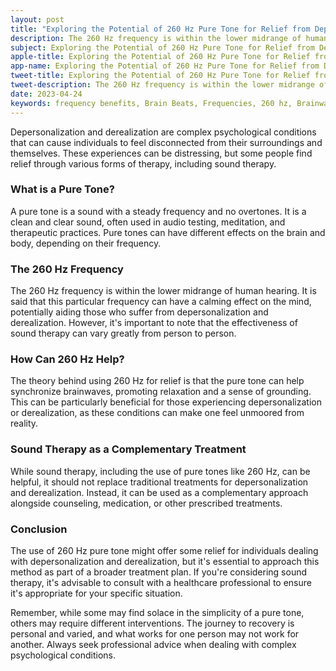 ```yaml
---
layout: post
title: "Exploring the Potential of 260 Hz Pure Tone for Relief from Depersonalization and Derealization"
description: The 260 Hz frequency is within the lower midrange of human hearing. It is said that this particular frequency can have a calming effect on the mind, potentially aiding those who suffer from depersonalization and derealization. 
subject: Exploring the Potential of 260 Hz Pure Tone for Relief from Depersonalization and Derealization
apple-title: Exploring the Potential of 260 Hz Pure Tone for Relief from Depersonalization and Derealization
app-name: Exploring the Potential of 260 Hz Pure Tone for Relief from Depersonalization and Derealization
tweet-title: Exploring the Potential of 260 Hz Pure Tone for Relief from Depersonalization and Derealization
tweet-description: The 260 Hz frequency is within the lower midrange of human hearing. It is said that this particular frequency can have a calming effect on the mind, potentially aiding those who suffer from depersonalization and derealization. 
date: 2023-04-24
keywords: frequency benefits, Brain Beats, Frequencies, 260 hz, Brainwave entrainment, sound therapy, taurus, meditation, healing, depersonalization, derealization, pure tones
---
```




Depersonalization and derealization are complex psychological conditions that can cause individuals to feel disconnected from their surroundings and themselves. These experiences can be distressing, but some people find relief through various forms of therapy, including sound therapy.

### What is a Pure Tone?

A pure tone is a sound with a steady frequency and no overtones. It is a clean and clear sound, often used in audio testing, meditation, and therapeutic practices. Pure tones can have different effects on the brain and body, depending on their frequency.

### The 260 Hz Frequency

The 260 Hz frequency is within the lower midrange of human hearing. It is said that this particular frequency can have a calming effect on the mind, potentially aiding those who suffer from depersonalization and derealization. However, it's important to note that the effectiveness of sound therapy can vary greatly from person to person.

### How Can 260 Hz Help?

The theory behind using 260 Hz for relief is that the pure tone can help synchronize brainwaves, promoting relaxation and a sense of grounding. This can be particularly beneficial for those experiencing depersonalization or derealization, as these conditions can make one feel unmoored from reality.

### Sound Therapy as a Complementary Treatment

While sound therapy, including the use of pure tones like 260 Hz, can be helpful, it should not replace traditional treatments for depersonalization and derealization. Instead, it can be used as a complementary approach alongside counseling, medication, or other prescribed treatments.

### Conclusion

The use of 260 Hz pure tone might offer some relief for individuals dealing with depersonalization and derealization, but it's essential to approach this method as part of a broader treatment plan. If you're considering sound therapy, it's advisable to consult with a healthcare professional to ensure it's appropriate for your specific situation.

Remember, while some may find solace in the simplicity of a pure tone, others may require different interventions. The journey to recovery is personal and varied, and what works for one person may not work for another. Always seek professional advice when dealing with complex psychological conditions.